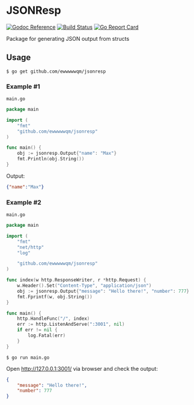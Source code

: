 # JSONResp

[![Godoc Reference][godoc-img]][godoc]
[![Build Status][ci-img]][ci]
[![Go Report Card][goreportcard-img]][goreportcard]

Package for generating JSON output from structs

## Usage
``` $ go get github.com/ewwwwwqm/jsonresp ```

### Example #1
``` main.go ```
```go
package main

import (
    "fmt"
    "github.com/ewwwwwqm/jsonresp"
)

func main() {
    obj := jsonresp.Output{"name": "Max"}
    fmt.Println(obj.String())
}
```

Output:
```json
{"name":"Max"}
```

### Example #2
``` main.go ```
```go
package main

import (
    "fmt"
    "net/http"
    "log"

    "github.com/ewwwwwqm/jsonresp"
)

func index(w http.ResponseWriter, r *http.Request) {
	w.Header().Set("Content-Type", "application/json")
	obj := jsonresp.Output{"message": "Hello there!", "number": 777}
    fmt.Fprintf(w, obj.String())
}

func main() {
    http.HandleFunc("/", index)
    err := http.ListenAndServe(":3001", nil)
    if err != nil {
        log.Fatal(err)
    }
}
```

``` $ go run main.go ```

Open http://127.0.0.1:3001/ via browser and check the output:
```json
{
    "message": "Hello there!",
    "number": 777
}
```

[godoc]: http://godoc.org/github.com/ewwwwwqm/jsonresp
[godoc-img]: https://godoc.org/github.com/ewwwwwqm/jsonresp?status.svg
[ci-img]: https://travis-ci.org/ewwwwwqm/jsonresp.svg?branch=master
[cov-img]: https://coveralls.io/repos/github/ewwwwwqm/jsonrespbadge.svg?branch=master
[ci]: https://travis-ci.org/ewwwwwqm/jsonresp
[cov]: https://coveralls.io/github/ewwwwwqm/jsonresp?branch=master
[goreportcard-img]: https://goreportcard.com/badge/github.com/ewwwwwqm/jsonresp
[goreportcard]: https://goreportcard.com/report/github.com/ewwwwwqm/jsonresp
